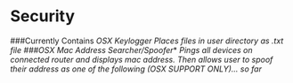# Security

###Currently Contains
*OSX Keylogger
*Places files in user directory as .txt file*
###OSX Mac Address Searcher/Spoofer**
*Pings all devices on connected router and displays mac address. Then allows user to spoof their address as one of the following (OSX SUPPORT ONLY)... so far* 